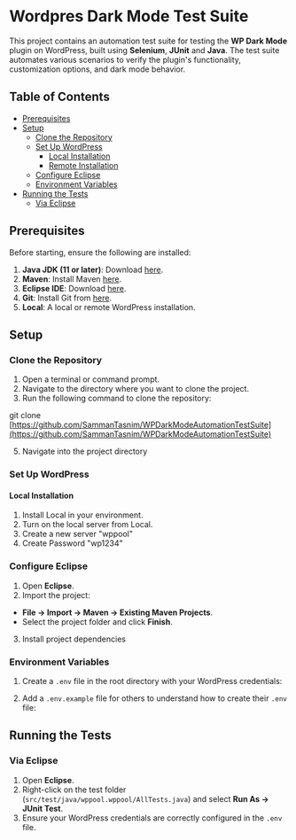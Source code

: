 # Wordpres Dark Mode Test Suite

This project contains an automation test suite for testing the **WP Dark Mode** plugin on WordPress, built using **Selenium**, **JUnit** and **Java**. The test suite automates various scenarios to verify the plugin's functionality, customization options, and dark mode behavior. 

## Table of Contents

- [Prerequisites](#prerequisites)
- [Setup](#setup)
  - [Clone the Repository](#clone-the-repository)
  - [Set Up WordPress](#set-up-wordpress)
    - [Local Installation](#local-installation)
    - [Remote Installation](#remote-installation)
  - [Configure Eclipse](#configure-eclipse)
  - [Environment Variables](#environment-variables)
- [Running the Tests](#running-the-tests)
  - [Via Eclipse](#via-eclipse)

## Prerequisites

Before starting, ensure the following are installed:

1. **Java JDK (11 or later)**: Download [here](https://www.oracle.com/java/technologies/javase-downloads.html).
2. **Maven**: Install Maven [here](https://maven.apache.org/install.html).
3. **Eclipse IDE**: Download [here](https://www.eclipse.org/downloads/).
4. **Git**: Install Git from [here](https://git-scm.com/book/en/v2/Getting-Started-Installing-Git).
5. **Local**: A local or remote WordPress installation.

## Setup

### Clone the Repository

1. Open a terminal or command prompt.
2. Navigate to the directory where you want to clone the project.
3. Run the following command to clone the repository:
   
git clone [https://github.com/SammanTasnim/WPDarkModeAutomationTestSuite](https://github.com/SammanTasnim/WPDarkModeAutomationTestSuite)


5. Navigate into the project directory


### Set Up WordPress

#### Local Installation

1. Install Local in your environment.
2. Turn on the local server from Local.
3. Create a new server "wppool"
4. Create Password "wp1234"

### Configure Eclipse

1. Open **Eclipse**.
2. Import the project:
- **File → Import → Maven → Existing Maven Projects**.
- Select the project folder and click **Finish**.
3. Install project dependencies


### Environment Variables

1. Create a `.env` file in the root directory with your WordPress credentials:


2. Add a `.env.example` file for others to understand how to create their `.env` file:


## Running the Tests

### Via Eclipse

1. Open **Eclipse**.
2. Right-click on the test folder (`src/test/java/wppool.wppool/AllTests.java`) and select **Run As → JUnit Test**.
3. Ensure your WordPress credentials are correctly configured in the `.env` file.

